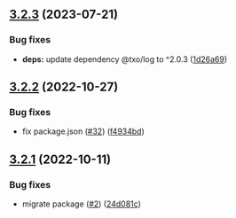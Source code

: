 ## [3.2.3](https://github.com/technology-studio/service-graphql-peer/compare/v3.2.2...v3.2.3) (2023-07-21)


### Bug fixes

* **deps:** update dependency @txo/log to ^2.0.3 ([1d26a69](https://github.com/technology-studio/service-graphql-peer/commit/1d26a69588a4b056bbb603651bb0559427fbe68d))

## [3.2.2](https://github.com/technology-studio/service-graphql-peer/compare/v3.2.1...v3.2.2) (2022-10-27)


### Bug fixes

* fix package.json ([#32](https://github.com/technology-studio/service-graphql-peer/issues/32)) ([f4934bd](https://github.com/technology-studio/service-graphql-peer/commit/f4934bdb503f3f199f54f440b15a3657cb420a0d))

## [3.2.1](https://github.com/technology-studio/service-graphql-peer/compare/v3.2.0...v3.2.1) (2022-10-11)


### Bug fixes

* migrate package ([#2](https://github.com/technology-studio/service-graphql-peer/issues/2)) ([24d081c](https://github.com/technology-studio/service-graphql-peer/commit/24d081cc84705c2804f1457290493c296f9d06b2))
